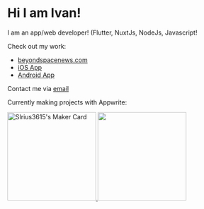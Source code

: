 # Hi I am Ivan!

I am an app/web developer! (Flutter, NuxtJs, NodeJs, Javascript!

Check out my work:
- [beyondspacenews.com](https://beyondspacenews.com/)
- [iOS App](https://beyondspacenews.com/ios)
- [Android App](https://beyondspacenews.com/android)

Contact me via [email](mailto:ivanbegonja123@gmail.com)

Currently making projects with Appwrite:

<a href="https://makers.appwrite.io/SIrius3615">
    <img src="https://appwrite.io/cards/makers/SIrius3615" height=200px alt="SIrius3615's Maker Card" />
</a>

<img src="https://github.com/Sirius3615#" height=200px/>
